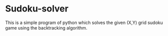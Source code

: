 # Sudoku-solver

This is a simple program of python which solves the given (X,Y) grid sudoku game using the backtracking algorithm. 
